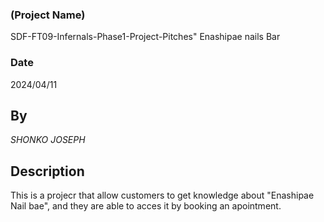 
 ### (Project Name) 
 SDF-FT09-Infernals-Phase1-Project-Pitches" 
 Enashipae nails Bar

 ### Date
 2024/04/11


 ## By 
 *SHONKO JOSEPH*

 ## Description
 This is a projecr that allow customers to get knowledge about "Enashipae Nail bae", and they are able to acces it by booking an apointment.

 #




